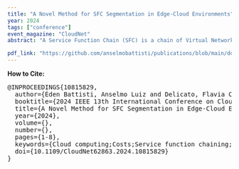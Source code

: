 ```yaml
---
title: "A Novel Method for SFC Segmentation in Edge-Cloud Environments"
year: 2024
tags: ["conference"]
event_magazine: "CloudNet"
abstract: "A Service Function Chain (SFC) is a chain of Virtual Network Functions (VNFs). SFCs enable orchestration of complex network services in edge-cloud environments. To execute an SFC in a multi-domain environments, it is necessary to split the SFC into small parts named segments. This paper presents the Distributed Segmentation Strategy (DSS), a novel approach to segmenting SFCs. The SFC segmentation problem involves dividing an SFC into smaller parts to optimize the deployment and operation of network services across multiple domains. Our method allows for configurable segmentation strategies, enabling different SFC placement methods to tailor the segmentation process according to their specific requirements. Experimental results demonstrate that DSS enhances performance based on the SFC placement criteria, making it a valuable contribution to Network Function Virtualization (NFV) environments."

pdf_link: "https://github.com/anselmobattisti/publications/blob/main/docs/2024/CloudNet/paper.pdf"
---
```


<strong>How to Cite:</strong>

<pre>
@INPROCEEDINGS{10815829,
  author={Éden Battisti, Anselmo Luiz and Delicato, Flavia C. and Muchaluat-Saade, Débora Christina},
  booktitle={2024 IEEE 13th International Conference on Cloud Networking (CloudNet)}, 
  title={A Novel Method for SFC Segmentation in Edge-Cloud Environments}, 
  year={2024},
  volume={},
  number={},
  pages={1-8},
  keywords={Cloud computing;Costs;Service function chaining;Stars;Complex networks;Network function virtualization;Topology;Bars;Service Function Chain;SFC placement;SFC segmentation},
  doi={10.1109/CloudNet62863.2024.10815829}
}
</pre>
